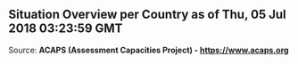## Situation Overview per Country as of Thu, 05 Jul 2018 03:23:59 GMT

Source: **ACAPS (Assessment Capacities Project) - https://www.acaps.org**